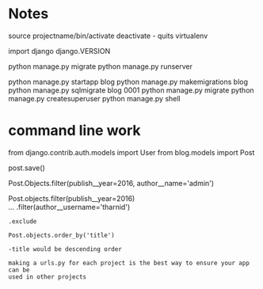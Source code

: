 # Notes

  source projectname/bin/activate
  deactivate - quits virtualenv

  import django
  django.VERSION

  python manage.py migrate
  python manage.py runserver

  python manage.py startapp blog
  python manage.py makemigrations blog
  python manage.py sqlmigrate blog 0001
  python manage.py migrate
  python manage.py createsuperuser
  python manage.py shell

  # command line work
  from django.contrib.auth.models import User
  from blog.models import Post

  post.save()

  Post.Objects.filter(publish__year=2016, author__name='admin')

  Post.objects.filter(publish__year=2016)\
... .filter(author__username='tharnid')

    .exclude

    Post.objects.order_by('title')

    -title would be descending order

    making a urls.py for each project is the best way to ensure your app can be
    used in other projects
